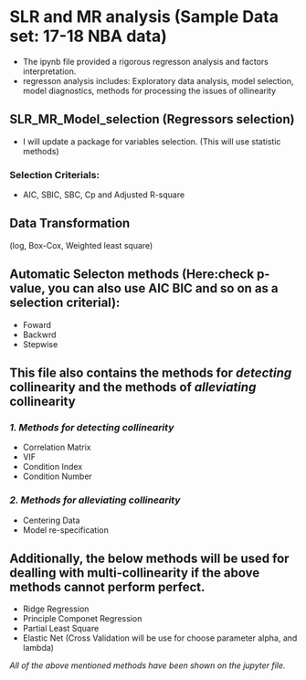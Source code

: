 # SLR and MR analysis (Sample Data set: 17-18 NBA data)
* The ipynb file provided a rigorous regresson analysis and factors interpretation.
* regresson analysis includes: Exploratory data analysis, model selection, model diagnostics, methods for processing the issues of ollinearity

## SLR_MR_Model_selection (Regressors selection)
* I will update a package for variables selection. (This will use statistic methods)
### Selection Criterials:
* AIC, SBIC, SBC, Cp and Adjusted R-square


## Data Transformation
(log, Box-Cox, Weighted least square)

## Automatic Selecton methods (Here:check p-value, you can also use AIC BIC and so on as a selection criterial):
* Foward
* Backwrd
* Stepwise

## This file also contains the methods for *detecting* collinearity and the methods of *alleviating* collinearity
### *1. Methods for detecting collinearity*
* Correlation Matrix
* VIF
* Condition Index
* Condition Number

### *2. Methods for alleviating collinearity*
* Centering Data
* Model re-specification
  
## Additionally, the below methods will be used for dealling with multi-collinearity if the above methods cannot perform perfect.
* Ridge Regression
* Principle Componet Regression
* Partial Least Square
* Elastic Net (Cross Validation will be use for choose parameter alpha, and lambda)

*All of the above mentioned methods have been shown on the jupyter file.*
